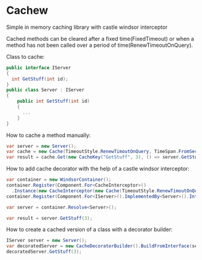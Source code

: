 Cachew
======

Simple in memory caching library with castle windsor interceptor

Cached methods can be cleared after a fixed time(FixedTimeout) or when a method has not been called over a period of time(RenewTimeoutOnQuery).

Class to cache:
```c#
public interface IServer
{
  int GetStuff(int id);
}
public class Server : IServer
{
    public int GetStuff(int id)
    {
      ...
    }
}
```

How to cache a method manually:
```c#
var server = new Server();
var cache = new Cache(TimeoutStyle.RenewTimoutOnQuery, TimeSpan.FromSeconds(3));
var result = cache.Get(new CacheKey("GetStuff", 3), () => server.GetStuff(3));
```

How to add cache decorator with the help of a castle windsor interceptor:
```c#
var container = new WindsorContainer();
container.Register(Component.For<CacheInterceptor>()
  .Instance(new CacheInterceptor(new Cache(TimeoutStyle.RenewTimoutOnQuery, TimeSpan.FromSeconds(3)))));
container.Register(Component.For<IServer>().ImplementedBy<Server>().Interceptors<CacheInterceptor>());

var server = container.Resolve<Server>();

var result = server.GetStuff(3);
```

How to create a cached version of a class with a decorator builder:
```c#
IServer server = new Server();
var decoratedServer = new CacheDecoratorBuilder().BuildFromInterface(server);
decoratedServer.GetStuff(3);
```
            



